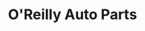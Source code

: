 ---
title: "O'Reilly Auto Parts"
url: /albuquerque/oreilly-auto-parts-menaul-boulevard-northeast/
shop: Autoteile
---